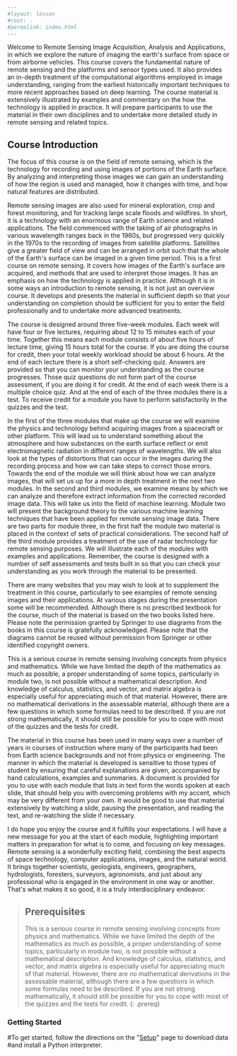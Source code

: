 ```yaml
---
#layout: lesson
#root: .
#permalink: index.html
---
```


Welcome to Remote Sensing Image Acquisition, Analysis and Applications, in which we explore the nature of imaging the earth's surface from space or from airborne vehicles. This course covers the fundamental nature of remote sensing and the platforms and sensor types used.  It also provides an in-depth treatment of the computational algorithms employed in image understanding, ranging from the earliest historically important techniques to more recent approaches based on deep learning.   The course material is extensively illustrated by examples and commentary on the how the technology is applied in practice.  It will prepare participants to use the material in their own disciplines and to undertake more detailed study in remote sensing and related topics.

## Course Introduction

The focus of this course is on the field of remote sensing, which is the technology for recording and using images of portions of the Earth surface. By analyzing and interpreting those images we can gain an understanding of how the region is used and managed, how it changes with time, and how natural features are distributed. 

Remote sensing images are also used for mineral exploration, crop and forest monitoring, and for tracking large scale floods and wildfires. In short, it is a technology with an enormous range of Earth science and related applications. The field commenced with the taking of air photographs in various wavelength ranges back in the 1960s, but progressed very quickly in the 1970s to the recording of images from satellite platforms. Satellites give a greater field of view and can be arranged in orbit such that the whole of the Earth's surface can be imaged in a given time period. This is a first course on remote sensing. It covers how images of the Earth's surface are acquired, and methods that are used to interpret those images. It has an emphasis on how the technology is applied in practice. Although it is in some ways an introduction to remote sensing, it is not just an overview course. It develops and presents the material in sufficient depth so that your understanding on completion should be sufficient for you to enter the field professionally and to undertake more advanced treatments. 

The course is designed around three five-week modules. Each week will have four or five lectures, requiring about 12 to 15 minutes each of your time. Together this means each module consists of about five hours of lecture time, giving 15 hours total for the course. If you are doing the course for credit, then your total weekly workload should be about 6 hours. At the end of each lecture there is a short self-checking quiz. Answers are provided so that you can monitor your understanding as the course progresses. Those quiz questions do not form part of the course assessment, if you are doing it for credit. At the end of each week there is a multiple choice quiz. And at the end of each of the three modules there is a test. To receive credit for a module you have to perform satisfactorily in the quizzes and the test. 

In the first of the three modules that make up the course we will examine the physics and technology behind acquiring images from a spacecraft or other platform. This will lead us to understand something about the atmosphere and how substances on the earth surface reflect or emit electromagnetic radiation in different ranges of wavelengths. We will also look at the types of distortions that can occur in the images during the recording process and how we can take steps to correct those errors. Towards the end of the module we will think about how we can analyze images, that will set us up for a more in depth treatment in the next two modules. In the second and third modules, we examine means by which we can analyze and therefore extract information from the corrected recorded image data. This will take us into the field of machine learning. Module two will present the background theory to the various machine learning techniques that have been applied for remote sensing image data. There are two parts for module three, in the first half the module two material is placed in the context of sets of practical considerations. The second half of the third module provides a treatment of the use of radar technology for remote sensing purposes. We will illustrate each of the modules with examples and applications. Remember, the course is designed with a number of self assessments and tests built in so that you can check your understanding as you work through the material to be presented. 

There are many websites that you may wish to look at to supplement the treatment in this course, particularly to see examples of remote sensing images and their applications. At various stages during the presentation some will be recommended. Although there is no prescribed textbook for the course, much of the material is based on the two books listed here. Please note the permission granted by Springer to use diagrams from the books in this course is gratefully acknowledged. Please note that the diagrams cannot be reused without permission from Springer or other identified copyright owners. 

This is a serious course in remote sensing involving concepts from physics and mathematics. While we have limited the depth of the mathematics as much as possible, a proper understanding of some topics, particularly in module two, is not possible without a mathematical description. And knowledge of calculus, statistics, and vector, and matrix algebra is especially useful for appreciating much of that material. However, there are no mathematical derivations in the assessable material, although there are a few questions in which some formulas need to be described. If you are not strong mathematically, it should still be possible for you to cope with most of the quizzes and the tests for credit.

The material in this course has been used in many ways over a number of years in courses of instruction where many of the participants had been from Earth science backgrounds and not from physics or engineering. The manner in which the material is developed is sensitive to those types of student by ensuring that careful explanations are given, accompanied by hand calculations, examples and summaries. A document is provided for you to use with each module that lists in text form the words spoken at each slide, that should help you with overcoming problems with my accent, which may be very different from your own. It would be good to use that material extensively by watching a slide, pausing the presentation, and reading the text, and re-watching the slide if necessary. 

I do hope you enjoy the course and it fulfills your expectations. I will have a new message for you at the start of each module, highlighting important matters in preparation for what is to come, and focusing on key messages. Remote sensing is a wonderfully exciting field, combining the best aspects of space technology, computer applications, images, and the natural world. It brings together scientists, geologists, engineers, geographers, hydrologists, foresters, surveyors, agronomists, and just about any professional who is engaged in the environment in one way or another. That's what makes it so good, it is a truly interdisciplinary endeavor. 

> ## Prerequisites
>
> This is a serious course in remote sensing involving concepts from physics and mathematics. While we have limited the depth of the mathematics as much as possible, a proper understanding of some topics, particularly in module two, is not possible without a mathematical description. And knowledge of calculus, statistics, and vector, and matrix algebra is especially useful for appreciating much of that material. However, there are no mathematical derivations in the assessable material, although there are a few questions in which some formulas need to be described. If you are not strong mathematically, it should still be possible for you to cope with most of the quizzes and the tests for credit.
> {: .prereq}

### Getting Started
#To get started, follow the directions on the "[Setup](setup/)" page to download data
#and install a Python interpreter.